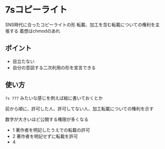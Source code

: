 # 7sコピーライト
SNS時代に合ったコピーライトの形
転載、加工を含む転載についての権利を主張する
着想はchmodのあれ

## ポイント
* 目立たない
* 自分の意図する二次利用の形を宣言できる

## 使い方
`7s 777` みたいな感じを例えば絵に書いておくとか

前から順に、許可した人、許可してない人、加工転載についての権利を示す

数字が大きいほど公開する権限が多くなる

* 1 著作者を明記したうえでの転載の許可
* 2 著作者を明記せずに転載を許可
* 4 
